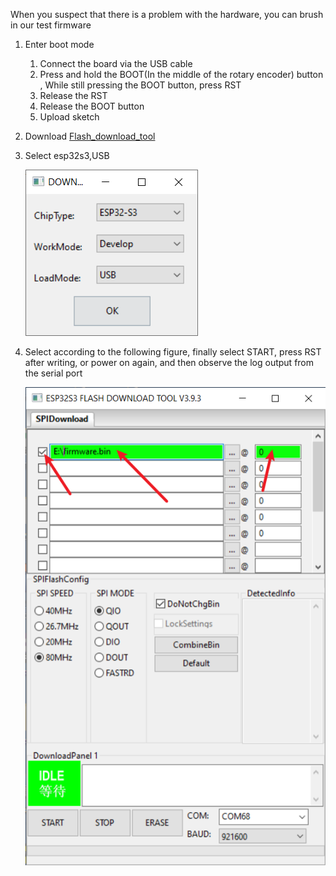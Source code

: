 
When you suspect that there is a problem with the hardware, you can brush in our test firmware

1. Enter boot mode

   1. Connect the board via the USB cable
   2. Press and hold the BOOT(In the middle of the rotary encoder) button , While still pressing the BOOT button, press RST
   3. Release the RST
   4. Release the BOOT button
   5. Upload sketch

2. Download [Flash_download_tool](https://www.espressif.com.cn/sites/default/files/tools/flash_download_tool_3.9.4_0.zip)
   
3. Select esp32s3,USB

    ![](esp32s3-1.png)

4. Select according to the following figure, finally select START, press RST after writing, or power on again, and then observe the log output from the serial port

    ![](esp32s3-2.png)
















